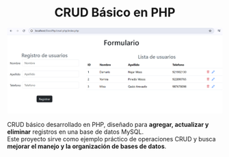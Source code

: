 <h1 align="center">CRUD Básico en PHP</h1>

<p align="center">
  <img src="https://github.com/NAJARH09/CRUD_BASIC_PHP/blob/2b23bd248cc6e802972936b15bd9f61b64371958/Captura%20de%20pantalla%202025-08-19%20160446.png" alt="Imagen del proyecto" width="700"/>
</p>



CRUD básico desarrollado en PHP, diseñado para **agregar, actualizar y eliminar** registros en una base de datos MySQL.  
Este proyecto sirve como ejemplo práctico de operaciones CRUD y busca **mejorar el manejo y la organización de bases de datos**.


